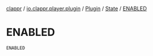 [clappr](../../../index.md) / [io.clappr.player.plugin](../../index.md) / [Plugin](../index.md) / [State](index.md) / [ENABLED](./-e-n-a-b-l-e-d.md)

# ENABLED

`ENABLED`